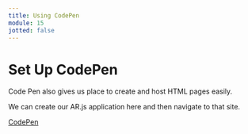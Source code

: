 ```yaml
---
title: Using CodePen
module: 15
jotted: false
---
```


# Set Up CodePen

Code Pen also gives us place to create and host HTML pages easily.

We can create our AR.js application here and then navigate to that site.

<a href="https://codepen.io/" target="_blank">CodePen</a>
